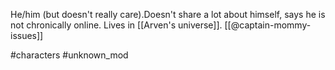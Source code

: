 He/him (but doesn't really care).Doesn't share a lot about himself, says he is not chronically online. Lives in [[Arven's universe]]. [[@captain-mommy-issues]]

#characters #unknown_mod 